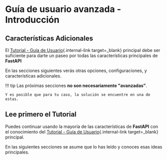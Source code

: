 # Guía de usuario avanzada - Introducción

## Características Adicionales

El [Tutorial - Guía de Usuario](../tutorial/){.internal-link target=_blank} principal debe ser suficiente para darte un paseo por todas las características principales de **FastAPI**

En las secciones siguientes verás otras opciones, configuraciones, y características adicionales.

!!! tip
    Las próximas secciones **no son necesariamente "avanzadas"**.

    Y es posible que para tu caso, la solución se encuentre en una de estas.

## Lee primero el Tutorial

Puedes continuar usando la mayoría de las características de **FastAPI** con el conocimiento del [Tutorial - Guía de Usuario](../tutorial/){.internal-link target=_blank} principal.

En las siguientes secciones se asume que lo has leído y conoces esas ideas principales.
